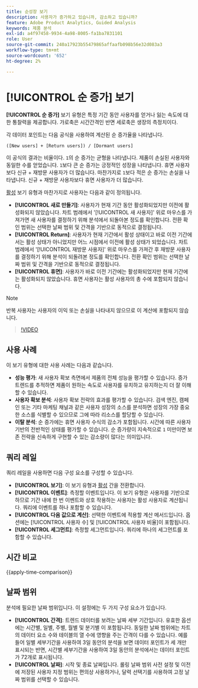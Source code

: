 ```yaml
---
title: 순성장 보기
description: 사용자가 증가하고 있습니까, 감소하고 있습니까?
feature: Adobe Product Analytics, Guided Analysis
keywords: 제품 분석
exl-id: a4f97458-9934-4a98-8005-fa1ba7831101
role: User
source-git-commit: 240a17923b55479865affaafb098b56e32d083a3
workflow-type: tm+mt
source-wordcount: '652'
ht-degree: 2%

---
```


# [!UICONTROL 순 증가] 보기

**[!UICONTROL 순 증가]** 보기 유형은 특정 기간 동안 사용자를 얻거나 잃는 속도에 대한 통찰력을 제공합니다. 가로축은 시간간격인 반면 세로축은 생장의 측정치이다.

각 데이터 포인트는 다음 공식을 사용하여 계산된 순 증가율을 나타냅니다.

`([New users] + [Return users]) / [Dormant users]`

이 공식의 결과는 비율이다. `1`의 순 증가는 균형을 나타냅니다. 제품이 손실된 사용자와 동일한 수를 얻었습니다. `1`보다 큰 순 증가는 긍정적인 성장을 나타냅니다. 휴면 사용자보다 신규 + 재방문 사용자가 더 많습니다. 마찬가지로 `1`보다 적은 순 증가는 손실을 나타냅니다. 신규 + 재방문 사용자보다 휴면 사용자가 더 많습니다.

[활성](active.md) 보기 유형과 마찬가지로 사용자는 다음과 같이 정의됩니다.

* **[!UICONTROL 새로 만들기]**: 사용자가 현재 기간 동안 활성화되었지만 이전에 활성화되지 않았습니다. 차트 범례에서 &#39;[!UICONTROL 새 사용자]&#39; 위로 마우스를 가져가면 새 사용자를 결정하기 위해 분석에서 되돌아본 정도를 확인합니다. 전환 확인 범위는 선택한 날짜 범위 및 간격을 기반으로 동적으로 결정됩니다.
* **[!UICONTROL Return]**: 사용자가 현재 기간에서 활성 상태이고 바로 이전 기간에서는 활성 상태가 아니었지만 어느 시점에서 이전에 활성 상태가 되었습니다. 차트 범례에서 &#39;[!UICONTROL 재방문 사용자]&#39; 위로 마우스를 가져간 후 재방문 사용자를 결정하기 위해 분석이 되돌려본 정도를 확인합니다. 전환 확인 범위는 선택한 날짜 범위 및 간격을 기반으로 동적으로 결정됩니다.
* **[!UICONTROL 휴면]**: 사용자가 바로 이전 기간에는 활성화되었지만 현재 기간에는 활성화되지 않았습니다. 휴면 사용자는 활성 사용자의 총 수에 포함되지 않습니다.

>[!NOTE]
>
>반복 사용자는 사용자의 이익 또는 손실을 나타내지 않으므로 이 계산에 포함되지 않습니다.

>[!VIDEO](https://video.tv.adobe.com/v/3421664/?learn=on)

## 사용 사례

이 보기 유형에 대한 사용 사례는 다음과 같습니다.

* **성능 평가**: 새 사용자 확보 측면에서 제품의 전체 성능을 평가할 수 있습니다. 증가 트렌드를 추적하면 제품이 원하는 속도로 사용자를 유치하고 유지하는지 더 잘 이해할 수 있습니다.
* **사용자 확보 분석**: 사용자 확보 전략의 효과를 평가할 수 있습니다. 검색 엔진, 캠페인 또는 기타 마케팅 채널과 같은 사용자 성장의 소스를 분석하면 성장의 가장 중요한 소스를 식별할 수 있으므로 그에 따라 리소스를 할당할 수 있습니다.
* **이탈 분석**: 순 증가에는 휴면 사용자 수식의 감소가 포함됩니다. 시간에 따른 사용자 기반의 전반적인 상태를 평가할 수 있습니다. 순 증가량이 지속적으로 `1` 미만이면 보존 전략을 신속하게 구현할 수 있는 감소량이 많다는 의미입니다.

## 쿼리 레일

쿼리 레일을 사용하면 다음 구성 요소를 구성할 수 있습니다.

* **[!UICONTROL 보기]**: 이 보기 유형과 [활성](active.md) 간을 전환합니다.
* **[!UICONTROL 이벤트]**: 측정할 이벤트입니다. 이 보기 유형은 사용자를 기반으로 하므로 기간 내에 한 번 이벤트와 상호 작용하는 사용자는 활성 사용자로 계산됩니다. 쿼리에 이벤트를 하나 포함할 수 있습니다.
* **[!UICONTROL 다음 값으로 계산]**: 선택한 이벤트에 적용할 계산 메서드입니다. 옵션에는 [!UICONTROL 사용자 수] 및 [!UICONTROL 사용자 비율]이 포함됩니다.
* **[!UICONTROL 세그먼트]**: 측정할 세그먼트입니다. 쿼리에 하나의 세그먼트를 포함할 수 있습니다.

## 시간 비교

{{apply-time-comparison}}

## 날짜 범위

분석에 필요한 날짜 범위입니다. 이 설정에는 두 가지 구성 요소가 있습니다.

* **[!UICONTROL 간격]**: 트렌드 데이터를 보려는 날짜 세부 기간입니다. 유효한 옵션에는 시간별, 일별, 주별, 월별 및 분기별 이 포함됩니다. 동일한 날짜 범위에는 차트의 데이터 요소 수와 테이블의 열 수에 영향을 주는 간격이 다를 수 있습니다. 예를 들어 일별 세부기간을 사용하여 3일 동안의 분석을 보면 데이터 포인트가 세 개만 표시되는 반면, 시간별 세부기간을 사용하여 3일 동안의 분석에서는 데이터 포인트가 72개로 표시됩니다.
* **[!UICONTROL 날짜]**: 시작 및 종료 날짜입니다. 롤링 날짜 범위 사전 설정 및 이전에 저장된 사용자 지정 범위는 편의상 사용하거나, 달력 선택기를 사용하여 고정 날짜 범위를 선택할 수 있습니다.

